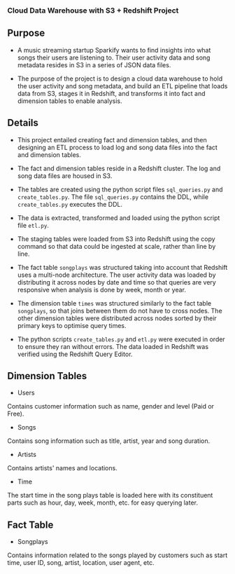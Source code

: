 ### Cloud Data Warehouse with S3 + Redshift Project

## Purpose

- A music streaming startup Sparkify wants to find insights into what songs their users are listening to. Their user activity data and song metadata resides in S3 in a series of JSON data files.

- The purpose of the project is to design a cloud data warehouse to hold the user activity and song metadata, and build an ETL pipeline that loads data from S3, stages it in Redshift, and transforms it into fact and dimension tables to enable analysis.

## Details

- This project entailed creating fact and dimension tables, and then designing an ETL process to load log and song data files into the fact and dimension tables.

- The fact and dimension tables reside in a Redshift cluster. The log and song data files are housed in S3.

- The tables are created using the python script files `sql_queries.py` and `create_tables.py`. The file `sql_queries.py` contains the DDL, while `create_tables.py` executes the DDL.

- The data is extracted, transformed and loaded using the python script file `etl.py`.

- The staging tables were loaded from S3 into Redshift using the copy command so that data could be ingested at scale, rather than line by line.

- The fact table `songplays` was structured taking into account that Redshift uses a multi-node architecture. The user activity data was loaded by distributing it across nodes by date and time so that queries are very responsive when analysis is done by week, month or year.

- The dimension table `times` was structured similarly to the fact table `songplays`, so that joins between them do not have to cross nodes. The other dimension tables were distributed across nodes sorted by their primary keys to optimise query times.

- The python scripts `create_tables.py` and `etl.py` were executed in order to ensure they ran without errors. The data loaded in Redshift was verified using the Redshift Query Editor.

## Dimension Tables

- Users

Contains customer information such as name, gender and level (Paid or Free).

- Songs

Contains song information such as title, artist, year and song duration.

- Artists

Contains artists' names and locations.

- Time

The start time in the song plays table is loaded here with its constituent parts such as hour, day, week, month, etc. for easy querying later.

## Fact Table

- Songplays

Contains information related to the songs played by customers such as start time, user ID, song, artist, location, user agent, etc.
